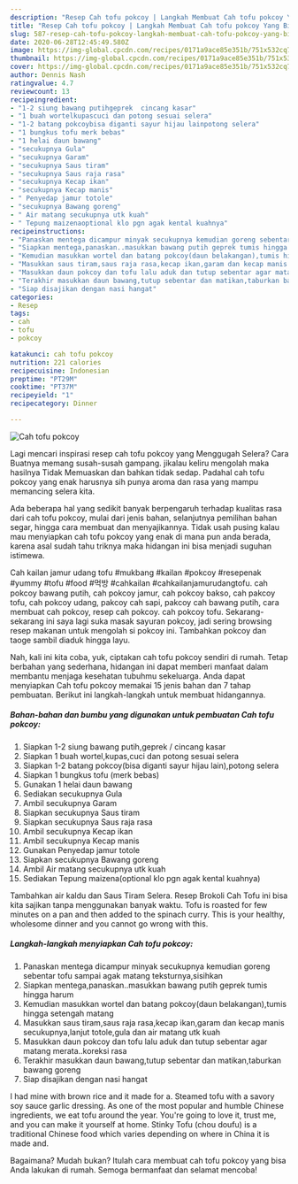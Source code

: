 ```yaml
---
description: "Resep Cah tofu pokcoy | Langkah Membuat Cah tofu pokcoy Yang Bikin Ngiler"
title: "Resep Cah tofu pokcoy | Langkah Membuat Cah tofu pokcoy Yang Bikin Ngiler"
slug: 587-resep-cah-tofu-pokcoy-langkah-membuat-cah-tofu-pokcoy-yang-bikin-ngiler
date: 2020-06-28T12:45:49.580Z
image: https://img-global.cpcdn.com/recipes/0171a9ace85e351b/751x532cq70/cah-tofu-pokcoy-foto-resep-utama.jpg
thumbnail: https://img-global.cpcdn.com/recipes/0171a9ace85e351b/751x532cq70/cah-tofu-pokcoy-foto-resep-utama.jpg
cover: https://img-global.cpcdn.com/recipes/0171a9ace85e351b/751x532cq70/cah-tofu-pokcoy-foto-resep-utama.jpg
author: Dennis Nash
ratingvalue: 4.7
reviewcount: 13
recipeingredient:
- "1-2 siung bawang putihgeprek  cincang kasar"
- "1 buah wortelkupascuci dan potong sesuai selera"
- "1-2 batang pokcoybisa diganti sayur hijau lainpotong selera"
- "1 bungkus tofu merk bebas"
- "1 helai daun bawang"
- "secukupnya Gula"
- "secukupnya Garam"
- "secukupnya Saus tiram"
- "secukupnya Saus raja rasa"
- "secukupnya Kecap ikan"
- "secukupnya Kecap manis"
- " Penyedap jamur totole"
- "secukupnya Bawang goreng"
- " Air matang secukupnya utk kuah"
- " Tepung maizenaoptional klo pgn agak kental kuahnya"
recipeinstructions:
- "Panaskan mentega dicampur minyak secukupnya kemudian goreng sebentar tofu sampai agak matang teksturnya,sisihkan"
- "Siapkan mentega,panaskan..masukkan bawang putih geprek tumis hingga harum"
- "Kemudian masukkan wortel dan batang pokcoy(daun belakangan),tumis hingga setengah matang"
- "Masukkan saus tiram,saus raja rasa,kecap ikan,garam dan kecap manis secukupnya,lanjut totole,gula dan air matang utk kuah"
- "Masukkan daun pokcoy dan tofu lalu aduk dan tutup sebentar agar matang merata..koreksi rasa"
- "Terakhir masukkan daun bawang,tutup sebentar dan matikan,taburkan bawang goreng"
- "Siap disajikan dengan nasi hangat"
categories:
- Resep
tags:
- cah
- tofu
- pokcoy

katakunci: cah tofu pokcoy 
nutrition: 221 calories
recipecuisine: Indonesian
preptime: "PT29M"
cooktime: "PT37M"
recipeyield: "1"
recipecategory: Dinner

---
```



![Cah tofu pokcoy](https://img-global.cpcdn.com/recipes/0171a9ace85e351b/751x532cq70/cah-tofu-pokcoy-foto-resep-utama.jpg)

Lagi mencari inspirasi resep cah tofu pokcoy yang Menggugah Selera? Cara Buatnya memang susah-susah gampang. jikalau keliru mengolah maka hasilnya Tidak Memuaskan dan bahkan tidak sedap. Padahal cah tofu pokcoy yang enak harusnya sih punya aroma dan rasa yang mampu memancing selera kita.

Ada beberapa hal yang sedikit banyak berpengaruh terhadap kualitas rasa dari cah tofu pokcoy, mulai dari jenis bahan, selanjutnya pemilihan bahan segar, hingga cara membuat dan menyajikannya. Tidak usah pusing kalau mau menyiapkan cah tofu pokcoy yang enak di mana pun anda berada, karena asal sudah tahu triknya maka hidangan ini bisa menjadi suguhan istimewa.

Cah kailan jamur udang tofu #mukbang #kailan #pokcoy #resepenak #yummy #tofu #food #먹방 #cahkailan #cahkailanjamurudangtofu. cah pokcoy bawang putih, cah pokcoy jamur, cah pokcoy bakso, cah pakcoy tofu, cah pokcoy udang, pakcoy cah sapi, pakcoy cah bawang putih, cara membuat cah pokcoy, resep cah pokcoy. cah pokcoy tofu. Sekarang-sekarang ini saya lagi suka masak sayuran pokcoy, jadi sering browsing resep makanan untuk mengolah si pokcoy ini. Tambahkan pokcoy dan taoge sambil diaduk hingga layu.


Nah, kali ini kita coba, yuk, ciptakan cah tofu pokcoy sendiri di rumah. Tetap berbahan yang sederhana, hidangan ini dapat memberi manfaat dalam membantu menjaga kesehatan tubuhmu sekeluarga. Anda dapat menyiapkan Cah tofu pokcoy memakai 15 jenis bahan dan 7 tahap pembuatan. Berikut ini langkah-langkah untuk membuat hidangannya.

<!--inarticleads1-->

##### Bahan-bahan dan bumbu yang digunakan untuk pembuatan Cah tofu pokcoy:

1. Siapkan 1-2 siung bawang putih,geprek / cincang kasar
1. Siapkan 1 buah wortel,kupas,cuci dan potong sesuai selera
1. Siapkan 1-2 batang pokcoy(bisa diganti sayur hijau lain),potong selera
1. Siapkan 1 bungkus tofu (merk bebas)
1. Gunakan 1 helai daun bawang
1. Sediakan secukupnya Gula
1. Ambil secukupnya Garam
1. Siapkan secukupnya Saus tiram
1. Siapkan secukupnya Saus raja rasa
1. Ambil secukupnya Kecap ikan
1. Ambil secukupnya Kecap manis
1. Gunakan  Penyedap jamur totole
1. Siapkan secukupnya Bawang goreng
1. Ambil  Air matang secukupnya utk kuah
1. Sediakan  Tepung maizena(optional klo pgn agak kental kuahnya)


Tambahkan air kaldu dan Saus Tiram Selera. Resep Brokoli Cah Tofu ini bisa kita sajikan tanpa menggunakan banyak waktu. Tofu is roasted for few minutes on a pan and then added to the spinach curry. This is your healthy, wholesome dinner and you cannot go wrong with this. 

<!--inarticleads2-->

##### Langkah-langkah menyiapkan Cah tofu pokcoy:

1. Panaskan mentega dicampur minyak secukupnya kemudian goreng sebentar tofu sampai agak matang teksturnya,sisihkan
1. Siapkan mentega,panaskan..masukkan bawang putih geprek tumis hingga harum
1. Kemudian masukkan wortel dan batang pokcoy(daun belakangan),tumis hingga setengah matang
1. Masukkan saus tiram,saus raja rasa,kecap ikan,garam dan kecap manis secukupnya,lanjut totole,gula dan air matang utk kuah
1. Masukkan daun pokcoy dan tofu lalu aduk dan tutup sebentar agar matang merata..koreksi rasa
1. Terakhir masukkan daun bawang,tutup sebentar dan matikan,taburkan bawang goreng
1. Siap disajikan dengan nasi hangat


I had mine with brown rice and it made for a. Steamed tofu with a savory soy sauce garlic dressing. As one of the most popular and humble Chinese ingredients, we eat tofu around the year. You&#39;re going to love it, trust me, and you can make it yourself at home. Stinky Tofu (chou doufu) is a traditional Chinese food which varies depending on where in China it is made and. 

Bagaimana? Mudah bukan? Itulah cara membuat cah tofu pokcoy yang bisa Anda lakukan di rumah. Semoga bermanfaat dan selamat mencoba!
